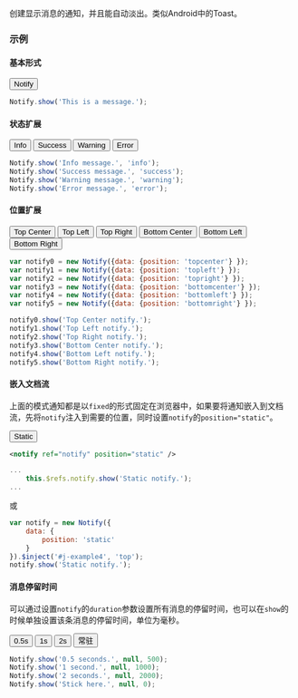 创建显示消息的通知，并且能自动淡出。类似Android中的Toast。

### 示例
#### 基本形式

<div id="j-example1"><button class="u-btn u-btn-primary">Notify</button></div>

```javascript
Notify.show('This is a message.');
```

#### 状态扩展

<div id="j-example2">
    <button class="u-btn u-btn-info">Info</button>
    <button class="u-btn u-btn-success">Success</button>
    <button class="u-btn u-btn-warning">Warning</button>
    <button class="u-btn u-btn-error">Error</button>
</div>

```javascript
Notify.show('Info message.', 'info');
Notify.show('Success message.', 'success');
Notify.show('Warning message.', 'warning');
Notify.show('Error message.', 'error');
```

#### 位置扩展

<div id="j-example3">
    <button class="u-btn">Top Center</button>
    <button class="u-btn">Top Left</button>
    <button class="u-btn">Top Right</button>
    <button class="u-btn">Bottom Center</button>
    <button class="u-btn">Bottom Left</button>
    <button class="u-btn">Bottom Right</button>
</div>

```javascript
var notify0 = new Notify({data: {position: 'topcenter'} });
var notify1 = new Notify({data: {position: 'topleft'} });
var notify2 = new Notify({data: {position: 'topright'} });
var notify3 = new Notify({data: {position: 'bottomcenter'} });
var notify4 = new Notify({data: {position: 'bottomleft'} });
var notify5 = new Notify({data: {position: 'bottomright'} });

notify0.show('Top Center notify.');
notify1.show('Top Left notify.');
notify2.show('Top Right notify.');
notify3.show('Bottom Center notify.');
notify4.show('Bottom Left notify.');
notify5.show('Bottom Right notify.');
```

#### 嵌入文档流

上面的模式通知都是以`fixed`的形式固定在浏览器中，如果要将通知嵌入到文档流，先将`notify`注入到需要的位置，同时设置`notify`的`position="static"`。

<div id="j-example4"><button class="u-btn u-btn-primary">Static</button></div>

```xml
<notify ref="notify" position="static" />
```

```javascript
...
    this.$refs.notify.show('Static notify.');
...
```

或

```javascript
var notify = new Notify({
    data: {
        position: 'static'
    }
}).$inject('#j-example4', 'top');
notify.show('Static notify.');
```

#### 消息停留时间

可以通过设置`notify`的`duration`参数设置所有消息的停留时间，也可以在`show`的时候单独设置该条消息的停留时间，单位为毫秒。

<div id="j-example5">
    <button class="u-btn">0.5s</button>
    <button class="u-btn">1s</button>
    <button class="u-btn">2s</button>
    <button class="u-btn">常驻</button>
</div>

```javascript
Notify.show('0.5 seconds.', null, 500);
Notify.show('1 second.', null, 1000);
Notify.show('2 seconds.', null, 2000);
Notify.show('Stick here.', null, 0);
```
